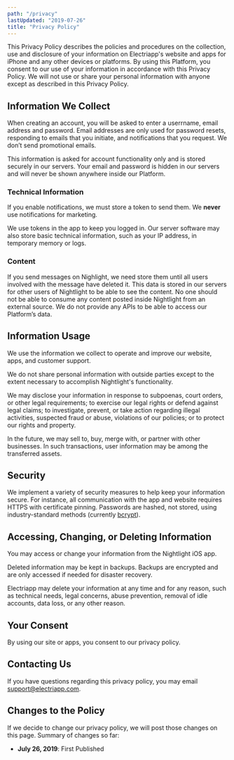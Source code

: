 ```yaml
---
path: "/privacy"
lastUpdated: "2019-07-26"
title: "Privacy Policy"
---
```


This Privacy Policy describes the policies and procedures on the collection, use and disclosure of your information on Electriapp's website and apps for iPhone and any other devices or platforms. By using this Platform, you consent to our use of your information in accordance with this Privacy Policy. We will not use or share your personal information with anyone except as described in this Privacy Policy.

## Information We Collect

When creating an account, you will be asked to enter a userrname, email address and password. Email addresses are only used for password resets, responding to emails that you initiate, and notifications that you request. We don’t send promotional emails.

This information is asked for account functionality only and is stored securely in our servers. Your email and password is hidden in our servers and will never be shown anywhere inside our Platform.

### Technical Information

If you enable notifications, we must store a token to send them. We **never** use notifications for marketing.

We use tokens in the app to keep you logged in. Our server software may also store basic technical information, such as your IP address, in temporary memory or logs.

### Content

If you send messages on Nighlight, we need store them until all users involved with the message have deleted it. This data is stored in our servers for other users of Nightlight to be able to see the content. No one should not be able to consume any content posted inside Nightlight from an external source. We do not provide any APIs to be able to access our Platform’s data.

## Information Usage

We use the information we collect to operate and improve our website, apps, and customer support.

We do not share personal information with outside parties except to the extent necessary to accomplish Nightlight's functionality.

We may disclose your information in response to subpoenas, court orders, or other legal requirements; to exercise our legal rights or defend against legal claims; to investigate, prevent, or take action regarding illegal activities, suspected fraud or abuse, violations of our policies; or to protect our rights and property.

In the future, we may sell to, buy, merge with, or partner with other businesses. In such transactions, user information may be among the transferred assets.

## Security

We implement a variety of security measures to help keep your information secure. For instance, all communication with the app and website requires HTTPS with certificate pinning. Passwords are hashed, not stored, using industry-standard methods (currently [bcrypt](https://en.wikipedia.org/wiki/Bcrypt)).

## Accessing, Changing, or Deleting Information

You may access or change your information from the Nightlight iOS app.

Deleted information may be kept in backups. Backups are encrypted and are only accessed if needed for disaster recovery.

Electriapp may delete your information at any time and for any reason, such as technical needs, legal concerns, abuse prevention, removal of idle accounts, data loss, or any other reason.

## Your Consent

By using our site or apps, you consent to our privacy policy.

## Contacting Us

If you have questions regarding this privacy policy, you may email support@electriapp.com.

## Changes to the Policy

If we decide to change our privacy policy, we will post those changes on this page. Summary of changes so far:

- **July 26, 2019**: First Published